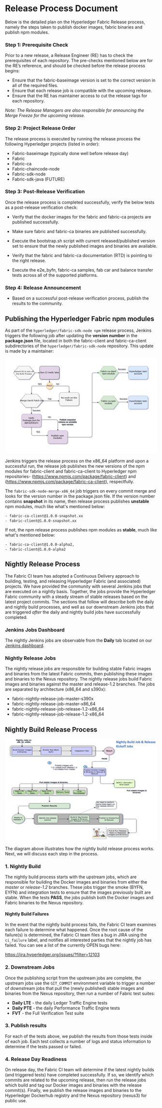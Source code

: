 # Release Process Document

Below is the detailed plan on the Hyperledger Fabric Release process, namely the
steps taken to publish docker images, fabric binaries and publish npm modules.

### Step 1: Prerequisite Check

Prior to a new release, a Release Engineer (RE) has to check the prerequisites
of each repository. The pre-checks mentioned below are for the RE’s reference,
and should be checked before the release process begins:

- Ensure that the fabric-baseimage version is set to the correct version in all
of the required files.
- Ensure that each release job is compatible with the upcoming release.
- Ensure that the RE has maintainer access to cut the release tags for each
repository.

_Note: The Release Managers are also responsible for announcing the Merge Freeze
for the upcoming release._

### Step 2: Project Release Order

The release process is executed by running the release process the
following Hyperledger projects (listed in order):

* Fabric-baseimage (typically done well before release day)
* Fabric
* Fabric-ca
* Fabric-chaincode-node
* Fabric-sdk-node
* Fabric-sdk-java (FUTURE)

### Step 3: Post-Release Verification

Once the release process is completed successfully, verify the below
tests as a post-release verification check:

- Verify that the docker images for the fabric and fabric-ca projects are
published successfully.

- Make sure fabric and fabric-ca binaries are published successfully.

- Execute the bootstrap.sh script with current released/published version set
to ensure that the newly published images and binaries are available.

- Verify that the fabric and fabric-ca documentation (RTD) is pointing to the
right release.

- Execute the e2e_byfn, fabric-ca samples, fab car and balance transfer tests
across all of the supported platforms.

### Step 4: Release Announcement

- Based on a successful post-release verification process, publish the results
to the community.

<!-- TODO: Document the revert process to capture what we do if there's
a problem with the release. -->

## Publishing the Hyperledger Fabric npm modules

As part of the `hyperledger/fabric-sdk-node npm` release process, Jenkins triggers
the following job after updating the **version number** in the **package.json**
file, located in both the fabric-client and fabric-ca-client subdirectories of
the `hyperledger/fabric-sdk-node` repository. This update is made by a
maintainer:

![npm publish](./Release_npm.png)

Jenkins triggers the release process on the x86_64 platform and upon a
successful run, the release job publishes the new versions of the npm modules
for fabric-client and fabric-ca-client to Hyperledger npm repositories-
(<https://www.npmjs.com/package/fabric-client>) and
(<https://www.npmjs.com/package/fabric-ca-client>), respectfully.

The `fabric-sdk-node-merge-x86_64` job triggers on every commit merge and looks
for the version number in the package.json file. If the version number contains
**snapshot** in its name, then release process publishes **unstable** npm
modules, much like what's mentioned below:

    - fabric-ca-client@1.0.0-snapshot.xx
    - fabric-client@1.0.0-snapshot.xx

If not, the npm release process publishes npm modules as **stable**, much like
what's mentioned below:

    - fabric-ca-client@1.0.0-alpha2,
    - fabric-client@1.0.0-alpha2

## Nightly Release Process

The Fabric CI team has adopted a Continuous Delivery approach to building,
testing, and releasing Hyperledger Fabric (and associated) projects. We have
provided the community with several Jenkins jobs that are executed on a nightly
basis. Together, the jobs provide the Hyperledger Fabric community with a steady
stream of stable releases based on the latest project commits. The sections that
follow will describe both the daily and nightly build processes, and well as our
downstream Jenkins jobs that are triggered _after_ the daily and nightly build
jobs have successfully completed.

### Jenkins Jobs Dashboard

The nightly Jenkins jobs are observable from the **Daily** tab located
on our [Jenkins dashboard](https://jenkins.hyperledger.org/view/Daily/).

### Nightly Release Jobs

The nightly release jobs are responsible for building stable Fabric images and
binaries from the latest Fabric commits, then publishing these images and
binaries to the Nexus repository. The nightly release jobs build Fabric images
and binaries against the master and release-1.2 branches. The jobs are separated
by architecture (x86_64 and s390x):

-   fabric-nightly-release-job-master-s390x
-   fabric-nightly-release-job-master-x86_64
-   fabric-nightly-release-job-release-1.2-x86_64
-   fabric-nightly-release-job-release-1.2-x86_64

## Nightly Build Release Process

![Nightly_Build_CI](./Nightly_Build_CI.png)

The diagram above illustrates how the nightly build release process works. Next,
we will discuss each step in the process.

### 1. Nightly Build

The nightly build process starts with the upstream jobs, which are responsible
for building the Docker images and binaries from either the _master_ or
_release-1.2_ branches. These jobs trigger the smoke (BYFN, EYFN) and
integration tests to ensure that the images previously built are stable. When
the tests **PASS**, the jobs publish both the Docker images and Fabric binaries
to the Nexus repository.

<!-- TODO: Mention the following when this feature becomes available:

This process allows our Fabric SDK projects and the
fabric-samples project (also, our end-users) to **pull** the latest images and
binaries from the Nexus repositories instead of building these images from
scratch, decreasing the execution times for any of our Jenkins jobs that require
us to utilize the latest commits from each of these branches.

-->

#### Nightly Build Failures

In the event that the nightly build process fails, the Fabric CI team examines
each failure to determine what happened. Once the root cause of the failure(s)
is determined, the Fabric CI team files a bug in JIRA using the `ci_failure`
label, and notifies all interested parties that the nightly job has failed.
You can see a list of the currently OPEN bugs here:

https://jira.hyperledger.org/issues/?filter=12103

### 2. Downstream Jobs

Once the publishing script from the upstream jobs are complete, the upstream
jobs use the `GIT_COMMIT` environment variable to trigger a number of downstream
jobs that pull the (newly published) stable images and binaries from the Nexus
repository, then run a number of Fabric test suites:

- **Daily LTE** - the daily Ledger Traffic Engine tests
- **Daily PTE** - the daily Performance Traffic Engine tests
- **FVT** - the Full Verification Test suite

<!-- TODO: Mention the following when this feature becomes available:

- **Long Run/Weekly** - we have a number of long-running Weekly tests that are
also executed in conjunction with the daily tests.

-->
### 3. Publish results

For each of the tests above, we publish the results from those tests inside of
each job. Each test collects a number of logs and status information to
determine if the tests passed or failed.

### 4. Release Day Readiness

On release day, the Fabric CI team will determine if the latest nightly builds
(and triggered tests) have completed successfully. If so, we
identify which commits are related to the upcoming release, then run the release
jobs which build and tag our Docker images and binaries with the
release commit(s). Finally, we publish the release images and binaries to
the Hyperledger Dockerhub registry and the Nexus repository (nexus3) for public
use.
